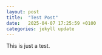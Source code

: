 ```yaml
---
layout: post
title:  "Test Post"
date:   2025-04-07 17:25:59 +0100
categories: jekyll update
---
```


This is just a test.
